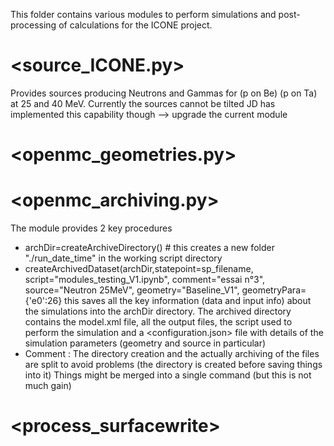 This folder contains various modules to perform simulations and post-processing of calculations for the ICONE project.

# <source_ICONE.py>
Provides sources producing Neutrons and Gammas for (p on Be) (p on Ta) at 25 and 40 MeV.
Currently the sources cannot be tilted
JD has implemented this capability though —> upgrade the current module

# <openmc_geometries.py>

# <openmc_archiving.py>
The module provides 2 key procedures
* archDir=createArchiveDirectory() # this creates a new folder "./run_date_time" in the working script directory
* createArchivedDataset(archDir,statepoint=sp_filename, script="modules_testing_V1.ipynb", comment="essai n°3", source="Neutron 25MeV", geometry="Baseline_V1", geometryPara={'e0':26} 
this saves all the key information (data and input info) about the simulations into the archDir directory.
The archived directory contains the model.xml file, all the output files, the script used to perform the simulation and a <configuration.json> file with details of the simulation parameters (geometry and source in particular)
* Comment : The directory creation and the actually archiving of the files are split to avoid problems (the directory is created before saving things into it)
Things might be merged into a single command (but this is not much gain)

# <process_surfacewrite>


